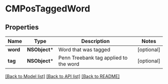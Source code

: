# CMPosTaggedWord

## Properties
Name | Type | Description | Notes
------------ | ------------- | ------------- | -------------
**word** | **NSObject*** | Word that was tagged | [optional] 
**tag** | **NSObject*** | Penn Treebank tag applied to the word | [optional] 

[[Back to Model list]](../README.md#documentation-for-models) [[Back to API list]](../README.md#documentation-for-api-endpoints) [[Back to README]](../README.md)


